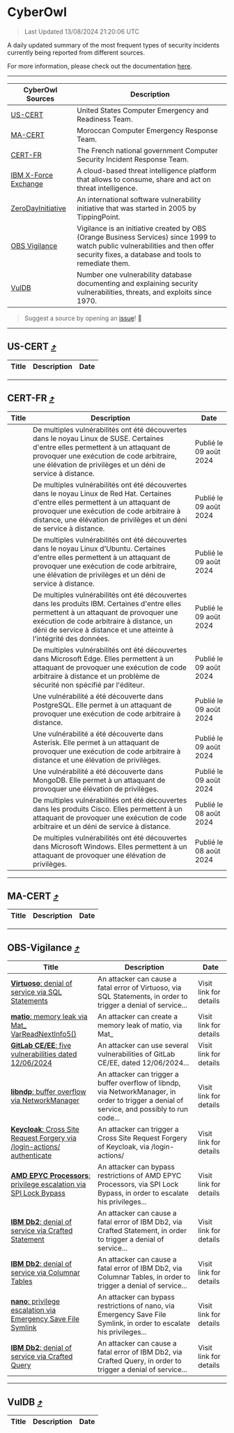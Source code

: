 
 <div id='top'></div>

# CyberOwl

 > Last Updated 13/08/2024 21:20:06 UTC
 
 A daily updated summary of the most frequent types of security incidents currently being reported from different sources.
 
 For more information, please check out the documentation [here](./docs/README.md).
 
 ---
 |CyberOwl Sources|Description|
 |---|---|
 |[US-CERT](#us-cert-arrow_heading_up)|United States Computer Emergency and Readiness Team.|
 |[MA-CERT](#ma-cert-arrow_heading_up)|Moroccan Computer Emergency Response Team.|
 |[CERT-FR](#cert-fr-arrow_heading_up)|The French national government Computer Security Incident Response Team.|
 |[IBM X-Force Exchange](#ibmcloud-arrow_heading_up)|A cloud-based threat intelligence platform that allows to consume, share and act on threat intelligence.|
 |[ZeroDayInitiative](#zerodayinitiative-arrow_heading_up)|An international software vulnerability initiative that was started in 2005 by TippingPoint.|
 |[OBS Vigilance](#obs-vigilance-arrow_heading_up)|Vigilance is an initiative created by OBS (Orange Business Services) since 1999 to watch public vulnerabilities and then offer security fixes, a database and tools to remediate them.|
 |[VulDB](#vuldb-arrow_heading_up)|Number one vulnerability database documenting and explaining security vulnerabilities, threats, and exploits since 1970.|
 
 > Suggest a source by opening an [issue](https://github.com/karimhabush/cyberowl/issues)! :raised_hands:
 ---

## US-CERT [:arrow_heading_up:](#cyberowl)

 |Title|Description|Date|
 |---|---|---|
 
 ---

## CERT-FR [:arrow_heading_up:](#cyberowl)

 |Title|Description|Date|
 |---|---|---|
 |[](https://www.cert.ssi.gouv.fr/avis/CERTFR-2024-AVI-0669/)|De multiples vulnérabilités ont été découvertes dans le noyau Linux de SUSE. Certaines d'entre elles permettent à un attaquant de provoquer une exécution de code arbitraire, une élévation de privilèges et un déni de service à distance.|Publié le 09 août 2024|
 |[](https://www.cert.ssi.gouv.fr/avis/CERTFR-2024-AVI-0668/)|De multiples vulnérabilités ont été découvertes dans le noyau Linux de Red Hat. Certaines d'entre elles permettent à un attaquant de provoquer une exécution de code arbitraire à distance, une élévation de privilèges et un déni de service à distance.|Publié le 09 août 2024|
 |[](https://www.cert.ssi.gouv.fr/avis/CERTFR-2024-AVI-0667/)|De multiples vulnérabilités ont été découvertes dans le noyau Linux d'Ubuntu. Certaines d'entre elles permettent à un attaquant de provoquer une exécution de code arbitraire, une élévation de privilèges et un déni de service à distance.|Publié le 09 août 2024|
 |[](https://www.cert.ssi.gouv.fr/avis/CERTFR-2024-AVI-0666/)|De multiples vulnérabilités ont été découvertes dans les produits IBM. Certaines d'entre elles permettent à un attaquant de provoquer une exécution de code arbitraire à distance, un déni de service à distance et une atteinte à l'intégrité des données.|Publié le 09 août 2024|
 |[](https://www.cert.ssi.gouv.fr/avis/CERTFR-2024-AVI-0665/)|De multiples vulnérabilités ont été découvertes dans Microsoft Edge. Elles permettent à un attaquant de provoquer une exécution de code arbitraire à distance et un problème de sécurité non spécifié par l'éditeur.|Publié le 09 août 2024|
 |[](https://www.cert.ssi.gouv.fr/avis/CERTFR-2024-AVI-0664/)|Une vulnérabilité a été découverte dans PostgreSQL. Elle permet à un attaquant de provoquer une exécution de code arbitraire à distance.|Publié le 09 août 2024|
 |[](https://www.cert.ssi.gouv.fr/avis/CERTFR-2024-AVI-0663/)|Une vulnérabilité a été découverte dans Asterisk. Elle permet à un attaquant de provoquer une exécution de code arbitraire à distance et une élévation de privilèges.|Publié le 09 août 2024|
 |[](https://www.cert.ssi.gouv.fr/avis/CERTFR-2024-AVI-0662/)|Une vulnérabilité a été découverte dans MongoDB. Elle permet à un attaquant de provoquer une élévation de privilèges.|Publié le 09 août 2024|
 |[](https://www.cert.ssi.gouv.fr/avis/CERTFR-2024-AVI-0661/)|De multiples vulnérabilités ont été découvertes dans les produits Cisco. Elles permettent à un attaquant de provoquer une exécution de code arbitraire et un déni de service à distance.|Publié le 08 août 2024|
 |[](https://www.cert.ssi.gouv.fr/avis/CERTFR-2024-AVI-0660/)|De multiples vulnérabilités ont été découvertes dans Microsoft Windows. Elles permettent à un attaquant de provoquer une élévation de privilèges.|Publié le 08 août 2024|
 
 ---

## MA-CERT [:arrow_heading_up:](#cyberowl)

 |Title|Description|Date|
 |---|---|---|
 
 ---

## OBS-Vigilance [:arrow_heading_up:](#cyberowl)

 |Title|Description|Date|
 |---|---|---|
 |[<a href="https://vigilance.fr/vulnerability/Virtuoso-denial-of-service-via-SQL-Statements-44512" class="noirorange"><b>Virtuoso</b>: denial of service via SQL Statements</a>](https://vigilance.fr/vulnerability/Virtuoso-denial-of-service-via-SQL-Statements-44512)|An attacker can cause a fatal error of Virtuoso, via SQL Statements, in order to trigger a denial of service...|Visit link for details|
 |[<a href="https://vigilance.fr/vulnerability/matio-memory-leak-via-Mat-VarReadNextInfo5-44511" class="noirorange"><b>matio</b>: memory leak via Mat_<wbr>VarReadNextInfo5()</wbr></a>](https://vigilance.fr/vulnerability/matio-memory-leak-via-Mat-VarReadNextInfo5-44511)|An attacker can create a memory leak of matio, via Mat_|Visit link for details|
 |[<a href="https://vigilance.fr/vulnerability/GitLab-CE-EE-five-vulnerabilities-dated-12-06-2024-44510" class="noirorange"><b>GitLab CE/EE</b>: five vulnerabilities dated 12/06/2024</a>](https://vigilance.fr/vulnerability/GitLab-CE-EE-five-vulnerabilities-dated-12-06-2024-44510)|An attacker can use several vulnerabilities of GitLab CE/EE, dated 12/06/2024...|Visit link for details|
 |[<a href="https://vigilance.fr/vulnerability/libndp-buffer-overflow-via-NetworkManager-44508" class="noirorange"><b>libndp</b>: buffer overflow via NetworkManager</a>](https://vigilance.fr/vulnerability/libndp-buffer-overflow-via-NetworkManager-44508)|An attacker can trigger a buffer overflow of libndp, via NetworkManager, in order to trigger a denial of service, and possibly to run code...|Visit link for details|
 |[<a href="https://vigilance.fr/vulnerability/Keycloak-Cross-Site-Request-Forgery-via-login-actions-authenticate-44507" class="noirorange"><b>Keycloak</b>: Cross Site Request Forgery via /login-actions/<wbr>authenticate</wbr></a>](https://vigilance.fr/vulnerability/Keycloak-Cross-Site-Request-Forgery-via-login-actions-authenticate-44507)|An attacker can trigger a Cross Site Request Forgery of Keycloak, via /login-actions/|Visit link for details|
 |[<a href="https://vigilance.fr/vulnerability/AMD-EPYC-Processors-privilege-escalation-via-SPI-Lock-Bypass-44505" class="noirorange"><b>AMD EPYC Processors</b>: privilege escalation via SPI Lock Bypass</a>](https://vigilance.fr/vulnerability/AMD-EPYC-Processors-privilege-escalation-via-SPI-Lock-Bypass-44505)|An attacker can bypass restrictions of AMD EPYC Processors, via SPI Lock Bypass, in order to escalate his privileges...|Visit link for details|
 |[<a href="https://vigilance.fr/vulnerability/IBM-Db2-denial-of-service-via-Crafted-Statement-44502" class="noirorange"><b>IBM Db2</b>: denial of service via Crafted Statement</a>](https://vigilance.fr/vulnerability/IBM-Db2-denial-of-service-via-Crafted-Statement-44502)|An attacker can cause a fatal error of IBM Db2, via Crafted Statement, in order to trigger a denial of service...|Visit link for details|
 |[<a href="https://vigilance.fr/vulnerability/IBM-Db2-denial-of-service-via-Columnar-Tables-44501" class="noirorange"><b>IBM Db2</b>: denial of service via Columnar Tables</a>](https://vigilance.fr/vulnerability/IBM-Db2-denial-of-service-via-Columnar-Tables-44501)|An attacker can cause a fatal error of IBM Db2, via Columnar Tables, in order to trigger a denial of service...|Visit link for details|
 |[<a href="https://vigilance.fr/vulnerability/nano-privilege-escalation-via-Emergency-Save-File-Symlink-44500" class="noirorange"><b>nano</b>: privilege escalation via Emergency Save File Symlink</a>](https://vigilance.fr/vulnerability/nano-privilege-escalation-via-Emergency-Save-File-Symlink-44500)|An attacker can bypass restrictions of nano, via Emergency Save File Symlink, in order to escalate his privileges...|Visit link for details|
 |[<a href="https://vigilance.fr/vulnerability/IBM-Db2-denial-of-service-via-Crafted-Query-44495" class="noirorange"><b>IBM Db2</b>: denial of service via Crafted Query</a>](https://vigilance.fr/vulnerability/IBM-Db2-denial-of-service-via-Crafted-Query-44495)|An attacker can cause a fatal error of IBM Db2, via Crafted Query, in order to trigger a denial of service...|Visit link for details|
 
 ---

## VulDB [:arrow_heading_up:](#cyberowl)

 |Title|Description|Date|
 |---|---|---|
 